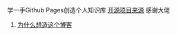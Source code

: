 学一手Github Pages创造个人知识库
[开源项目来源](https://github.com/csjue/csjue.github.io) 感谢大佬


1. [为什么想造这个博客](_post/为什么想造博客.md)
